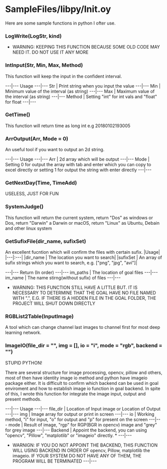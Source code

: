 # SampleFiles/libpy/Init.oy

Here are some sample functions in python I ofter use.

### LogWrite(LogStr, kind)
* WARNING: KEEPING THIS FUNCTION BECAUSE SOME OLD CODE MAY NEED IT. DO NOT USE IT ANY MORE

### IntInput(Str, Min, Max, Method)
This function will keep the input in the confident interval.

---|---
Usage
---|---
Str              | Print string when you input the value
---|---
Min              | Minimum value of the interval (as string)
---|---
Max              | Maximum value of the interval (as string)
---|---
Method           | Setting "int" for int vals and "float" for float
---|---

### GetTime()
This function will return time as long int e.g 20180102193005

### ArrOutput(Arr, Mode = 0)
An useful tool if you want to output an 2d string.

---|---
Usage
---|---
Arr              | 2d array which will be output
---|---
Mode             | Setting 0 for output the array with tab and enter which you can copy to excel directly or setting 1 for output the string with enter directly 
---|---

### GetNextDay(Time, TimeAdd)
USELESS, JUST FOR FUN

### SystemJudge()
This function will return the current system, return "Dos" as windows or Dos, return "Darwin" a Darwin or macOS, return "Linux" as Ubuntu, Debain and other linux system

### GetSufixFile(dir_name, sufixSet)
An excellent fucntion which will confirm the files with certain sufix.
|Usage|
|---|:---|
|dir_name         | The location you want to search|
|sufixSet         | An array of sufix strings which you want to search, e.g. ["png", "jpg", "avi"]|

---|---
Return (In order)
---|---
im_paths         | The location of goal files
---|---
im_name          | The name stirng(without sufix) of files
---|---

* WARNING: THIS FUNCTION STILL HAVE A LITTLE BUT. IT IS NECESSARY TO DETERMINE THAT THE GOAL HAVE NO FILE NAMED WITH ".", E.G. IF THERE IS A HIDDEN FILE IN THE GOAL FOLDER, THE PROJECT WILL SHUT DOWN DIRECTLY

### RGBList2Table(InputImage)
A tool which can change channel last images to channel first for most deep learning network.

### ImageIO(file_dir = "", img = [], io = "i", mode = "rgb", backend = "")
STUPID PYTHON!

There are several structure for image processing, opencv, pillow and others, most of then have identity image io method and python have imageio package either. It is difficult to confirm which backend can be used in goal enviroment and how to establish image io function in goal backend. In spite of this, I wrote this function for integrate the image input, output and present methods.

---|---
Usage
---|---
file_dir         | Location of Input image or Location of Output
---|---
img              | Image array for output or print in screen
---|---
io               | Working method, "i" for input, "o" for output and "p" for present on the screen
---|---
mode             | Result of image, "rgp" for RGP(BGR in opencv) image and "grey" for grey image
---|---
Backend          | Appoint the backend, you can using "opencv", "Pillow", "matplotlib" or "imageio" directly. *
---|---

* WARNIGN: IF YOU DO NOT APPOINT THE BACKEND, THIS FUNCTION WILL USING BACKEND IN ORDER OF opencv, Pillow, matplotlib the imageio. IF YOUR SYSTEM DO NOT HAVE ANY OF THEM, THE PROGRAM WILL BE TERMINATED
---|---
